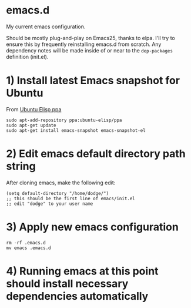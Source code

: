 # emacs.d
My current emacs configuration.

Should be mostly plug-and-play on Emacs25, thanks to elpa. I'll try to ensure this by frequently 
reinstalling emacs.d from scratch. Any dependency notes will be made inside of or near to the 
`dep-packages` definition (init.el). 

# 1) Install latest Emacs snapshot for Ubuntu

From [Ubuntu Elisp ppa](https://launchpad.net/~ubuntu-elisp/+archive/ubuntu/ppa)

    sudo apt-add-repository ppa:ubuntu-elisp/ppa
    sudo apt-get update
    sudo apt-get install emacs-snapshot emacs-snapshot-el

# 2) Edit emacs default directory path string
After cloning emacs, make the following edit:

    (setq default-directory "/home/dodge/")
    ;; this should be the first line of emacs/init.el
    ;; edit "dodge" to your user name
    
# 3) Apply new emacs configuration
    rm -rf .emacs.d
    mv emacs .emacs.d
    
# 4) Running emacs at this point should install necessary dependencies automatically
